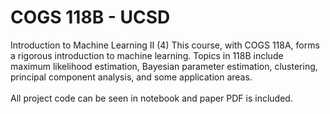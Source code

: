 # COGS 118B - UCSD
Introduction to Machine Learning II (4)
This course, with COGS 118A, forms a rigorous introduction to machine learning. Topics in 118B include maximum likelihood estimation, Bayesian parameter estimation, clustering, principal component analysis, and some application areas. <br/> <br/>
All project code can be seen in notebook and paper PDF is included.
